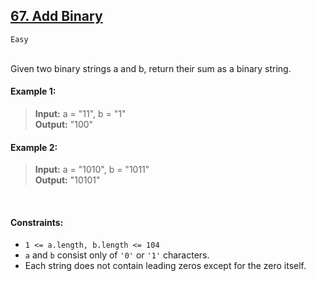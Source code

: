 ## [67. Add Binary](https://leetcode.com/problems/add-binary/description/)
<code>Easy</code>

<br>
Given two binary strings a and b, return their sum as a binary string.
<br>

#### Example 1:

> __Input:__ a = "11", b = "1"  
> __Output:__ "100"  

#### Example 2:

> __Input:__ a = "1010", b = "1011"  
> __Output:__ "10101"  

<br>

#### Constraints:

- <code>1 <= a.length, b.length <= 104</code>
- <code>a</code> and <code>b</code> consist only of <code>'0'</code> or <code>'1'</code> characters.
- Each string does not contain leading zeros except for the zero itself.
